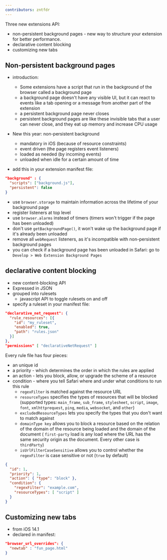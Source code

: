 ```yaml
---
contributors: zntfdr
---
```


Three new extensions API:

- non-persistent background pages - new way to structure your extension for better performance.
- declarative content blocking 
- customizing new tabs

## Non-persistent background pages

- introduction:
  - Some extensions have a script that run in the background of the browser called a background page
  - a background page doesn't have any visible UI, but it can react to events like a tab opening or a message from another part of the extension
  - a persistent background page never closes
  - persistent background pages are like these invisible tabs that a user can never close, and they eat up memory and increase CPU usage

- New this year: non-persistent background
  - mandatory in iOS (because of resource constraints)
  - event driven (the page registers event listeners)
  - loaded as needed (by incoming events)
  - unloaded when idle for a certain amount of time

- add this in your extension manifest file:

```json
"background" : { 
  "scripts": ["background.js"],
  "persistent": false
}
```

- use `browser.storage` to maintain information across the lifetime of your background page
- register listeners at top level
- use `browser.alarms` instead of timers (timers won't trigger if the page has been unloaded)
- don't use `getBackgroundPage()`, it won't wake up the background page if it's already been unloaded
- remove all `webRequest` listeners, as it's incompatible with non-persistent background pages
- you can check if a background page has been unloaded in Safari: go to `Develop > Web Extension Background Pages`

## declarative content blocking 

- new content-blocking API
- Expressed in JSON
- grouped into rulesets
  - javascript API to toggle rulesets on and off
- specify a ruleset in your manifest file:

```json
"declarative_net_request": {
  "rule_resources": [{ 
    "id": "my_ruleset",
    "enabled": true,
    "path": "rules.json" 
  }]
},
"permissions" [ "declarativeNetRequest" ]
```

Every rule file has four pieces:

- an unique id
- a priority - which determines the order in which the rules are applied
- an action - lets you block, allow, or upgrade the scheme of a resource
- condition - where you tell Safari where and under what conditions to run this rule
  - `regexFilter` is matched against the resource URL
  - `resourceTypes` specifies the types of resources that will be blocked (supported types: `main_frame`, `sub_frame`, `stylesheet`, `script`, `image`, `font`, `xmlhttprequest`, `ping`, `media`, `websocket`, and `other`)
  - `excludedResourceTypes` lets you specify the types that you don't want to match against
  - `domainType key` allows you to block a resource based on the relation of the domain of the resource being loaded and the domain of the document ( `first-party` load is any load where the URL has the same security origin as the document. Every other case is `thirdParty`)
  - `isUrlFilterCaseSensitive` allows you to control whether the `regexFilter` is case sensitive or not (`true` by default)

```json
{
  "id": 1, 
  "priority": 1, 
  "action": { "type": "block" },
  "condition": { 
    "regexFilter": "example.com",
    "resourceTypes": [ "script" ]
  }
}
```

## Customizing new tabs

- from iOS 14.1
- declared in manifest:

```json
"browser_url_overrides": {
  "newtab" : "fun_page.html" 
}
```
